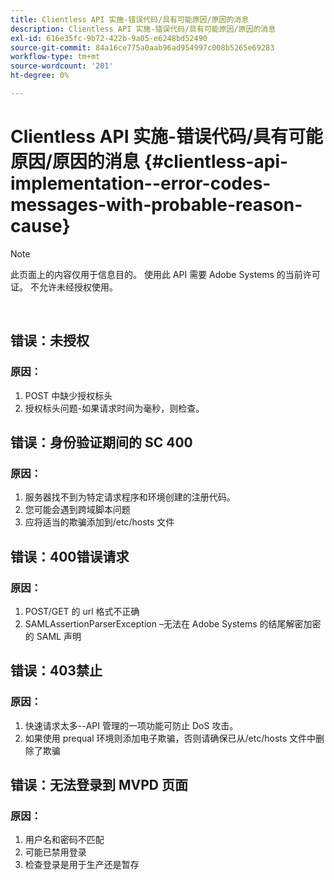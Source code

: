```yaml
---
title: Clientless API 实施-错误代码/具有可能原因/原因的消息
description: Clientless API 实施-错误代码/具有可能原因/原因的消息
exl-id: 616e35fc-9b72-422b-9a05-e6248bd52490
source-git-commit: 84a16ce775a0aab96ad954997c008b5265e69283
workflow-type: tm+mt
source-wordcount: '201'
ht-degree: 0%

---
```


# Clientless API 实施-错误代码/具有可能原因/原因的消息 {#clientless-api-implementation--error-codes-messages-with-probable-reason-cause}

>[!NOTE]
>
>此页面上的内容仅用于信息目的。 使用此 API 需要 Adobe Systems 的当前许可证。 不允许未经授权使用。

</br>


## 错误：未授权

### 原因：

1. POST 中缺少授权标头
1. 授权标头问题-如果请求时间为毫秒，则检查。

## 错误：身份验证期间的 SC 400

### 原因：

1. 服务器找不到为特定请求程序和环境创建的注册代码。
1. 您可能会遇到跨域脚本问题
1. 应将适当的欺骗添加到/etc/hosts 文件

## 错误：400错误请求

### 原因：

1. POST/GET 的 url 格式不正确
1. SAMLAssertionParserException –无法在 Adobe Systems 的结尾解密加密的 SAML 声明

## 错误：403禁止

### 原因：

1. 快速请求太多--API 管理的一项功能可防止 DoS 攻击。
2. 如果使用 prequal 环境则添加电子欺骗，否则请确保已从/etc/hosts 文件中删除了欺骗

## 错误：无法登录到 MVPD 页面

### 原因：

1. 用户名和密码不匹配
2. 可能已禁用登录
3. 检查登录是用于生产还是暂存


<!--

## Related Information

- [Clientless API Reference](/help/authentication/rest-api-reference.md)

-->
